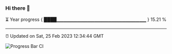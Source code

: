 ### Hi there 👋

⏳ Year progress { ████▁▁▁▁▁▁▁▁▁▁▁▁▁▁▁▁▁▁▁▁▁▁▁▁▁▁ } 15.21 %

---

⏰ Updated on Sat, 25 Feb 2023 12:34:44 GMT

![Progress Bar CI](https://github.com/ZhaoGui/ZhaoGui/workflows/Progress%20Bar%20CI/badge.svg)
